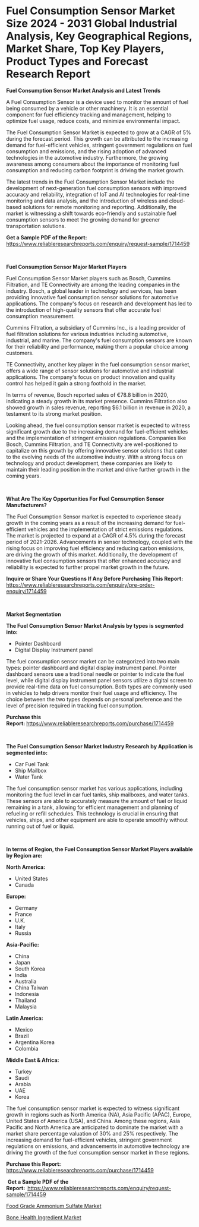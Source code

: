 <p><h1>Fuel Consumption Sensor Market Size 2024 - 2031 Global Industrial Analysis, Key Geographical Regions, Market Share, Top Key Players, Product Types and Forecast Research Report</h1></p><p><strong>Fuel Consumption Sensor Market Analysis and Latest Trends</strong></p>
<p><p>A Fuel Consumption Sensor is a device used to monitor the amount of fuel being consumed by a vehicle or other machinery. It is an essential component for fuel efficiency tracking and management, helping to optimize fuel usage, reduce costs, and minimize environmental impact.</p><p>The Fuel Consumption Sensor Market is expected to grow at a CAGR of 5% during the forecast period. This growth can be attributed to the increasing demand for fuel-efficient vehicles, stringent government regulations on fuel consumption and emissions, and the rising adoption of advanced technologies in the automotive industry. Furthermore, the growing awareness among consumers about the importance of monitoring fuel consumption and reducing carbon footprint is driving the market growth.</p><p>The latest trends in the Fuel Consumption Sensor Market include the development of next-generation fuel consumption sensors with improved accuracy and reliability, integration of IoT and AI technologies for real-time monitoring and data analysis, and the introduction of wireless and cloud-based solutions for remote monitoring and reporting. Additionally, the market is witnessing a shift towards eco-friendly and sustainable fuel consumption sensors to meet the growing demand for greener transportation solutions.</p></p>
<p><strong>Get a Sample PDF of the Report:&nbsp;</strong> <a href="https://www.reliableresearchreports.com/enquiry/request-sample/1714459">https://www.reliableresearchreports.com/enquiry/request-sample/1714459</a></p>
<p>&nbsp;</p>
<p><strong>Fuel Consumption Sensor Major Market Players</strong></p>
<p><p>Fuel Consumption Sensor Market players such as Bosch, Cummins Filtration, and TE Connectivity are among the leading companies in the industry. Bosch, a global leader in technology and services, has been providing innovative fuel consumption sensor solutions for automotive applications. The company's focus on research and development has led to the introduction of high-quality sensors that offer accurate fuel consumption measurement.</p><p>Cummins Filtration, a subsidiary of Cummins Inc., is a leading provider of fuel filtration solutions for various industries including automotive, industrial, and marine. The company's fuel consumption sensors are known for their reliability and performance, making them a popular choice among customers.</p><p>TE Connectivity, another key player in the fuel consumption sensor market, offers a wide range of sensor solutions for automotive and industrial applications. The company's focus on product innovation and quality control has helped it gain a strong foothold in the market.</p><p>In terms of revenue, Bosch reported sales of €78.8 billion in 2020, indicating a steady growth in its market presence. Cummins Filtration also showed growth in sales revenue, reporting $6.1 billion in revenue in 2020, a testament to its strong market position.</p><p>Looking ahead, the fuel consumption sensor market is expected to witness significant growth due to the increasing demand for fuel-efficient vehicles and the implementation of stringent emission regulations. Companies like Bosch, Cummins Filtration, and TE Connectivity are well-positioned to capitalize on this growth by offering innovative sensor solutions that cater to the evolving needs of the automotive industry. With a strong focus on technology and product development, these companies are likely to maintain their leading position in the market and drive further growth in the coming years.</p></p>
<p>&nbsp;</p>
<p><strong>What Are The Key Opportunities For Fuel Consumption Sensor Manufacturers?</strong></p>
<p><p>The Fuel Consumption Sensor market is expected to experience steady growth in the coming years as a result of the increasing demand for fuel-efficient vehicles and the implementation of strict emissions regulations. The market is projected to expand at a CAGR of 4.5% during the forecast period of 2021-2026. Advancements in sensor technology, coupled with the rising focus on improving fuel efficiency and reducing carbon emissions, are driving the growth of this market. Additionally, the development of innovative fuel consumption sensors that offer enhanced accuracy and reliability is expected to further propel market growth in the future.</p></p>
<p><strong>Inquire or Share Your Questions If Any Before Purchasing This Report:</strong> <a href="https://www.reliableresearchreports.com/enquiry/pre-order-enquiry/1714459">https://www.reliableresearchreports.com/enquiry/pre-order-enquiry/1714459</a></p>
<p>&nbsp;</p>
<p><strong>Market Segmentation</strong></p>
<p><strong>The Fuel Consumption Sensor Market Analysis by types is segmented into:</strong></p>
<p><ul><li>Pointer Dashboard</li><li>Digital Display Instrument panel</li></ul></p>
<p><p>The fuel consumption sensor market can be categorized into two main types: pointer dashboard and digital display instrument panel. Pointer dashboard sensors use a traditional needle or pointer to indicate the fuel level, while digital display instrument panel sensors utilize a digital screen to provide real-time data on fuel consumption. Both types are commonly used in vehicles to help drivers monitor their fuel usage and efficiency. The choice between the two types depends on personal preference and the level of precision required in tracking fuel consumption.</p></p>
<p><strong>Purchase this Report:&nbsp;</strong><a href="https://www.reliableresearchreports.com/purchase/1714459">https://www.reliableresearchreports.com/purchase/1714459</a></p>
<p>&nbsp;</p>
<p><strong>The Fuel Consumption Sensor Market Industry Research by Application is segmented into:</strong></p>
<p><ul><li>Car Fuel Tank</li><li>Ship Mailbox</li><li>Water Tank</li></ul></p>
<p><p>The fuel consumption sensor market has various applications, including monitoring the fuel level in car fuel tanks, ship mailboxes, and water tanks. These sensors are able to accurately measure the amount of fuel or liquid remaining in a tank, allowing for efficient management and planning of refueling or refill schedules. This technology is crucial in ensuring that vehicles, ships, and other equipment are able to operate smoothly without running out of fuel or liquid.</p></p>
<p>&nbsp;</p>
<p><strong>In terms of Region, the Fuel Consumption Sensor Market Players available by Region are:</strong></p>
<p>
    <p> <strong> North America: </strong>
        <ul>
            <li>United States</li>
            <li>Canada</li>
        </ul>
        </p> 
    <p> <strong> Europe: </strong>
        <ul>
            <li>Germany</li>
            <li>France</li>
            <li>U.K.</li>
            <li>Italy</li>
            <li>Russia</li>
        </ul>
        </p> 
    <p> <strong> Asia-Pacific: </strong>
        <ul>
            <li>China</li>
            <li>Japan</li>
            <li>South Korea</li>
            <li>India</li>
            <li>Australia</li>
            <li>China Taiwan</li>
            <li>Indonesia</li>
            <li>Thailand</li>
            <li>Malaysia</li>
        </ul>
        </p> 
    <p> <strong> Latin America: </strong>
        <ul>
            <li>Mexico</li>
            <li>Brazil</li>
            <li>Argentina Korea</li>
            <li>Colombia</li>
        </ul>
        </p> 
    <p> <strong> Middle East & Africa: </strong>
        <ul>
            <li>Turkey</li>
            <li>Saudi</li>
            <li>Arabia</li>
            <li>UAE</li>
            <li>Korea</li>
        </ul>
    </p>
    </p>
<p><p>The fuel consumption sensor market is expected to witness significant growth in regions such as North America (NA), Asia Pacific (APAC), Europe, United States of America (USA), and China. Among these regions, Asia Pacific and North America are anticipated to dominate the market with a market share percentage valuation of 30% and 25% respectively. The increasing demand for fuel-efficient vehicles, stringent government regulations on emissions, and advancements in automotive technology are driving the growth of the fuel consumption sensor market in these regions.</p></p>
<p><strong>Purchase this Report: </strong><a href="https://www.reliableresearchreports.com/purchase/1714459">https://www.reliableresearchreports.com/purchase/1714459</a></p>
<p>&nbsp;<strong>Get a Sample PDF of the Report:&nbsp;&nbsp;</strong><a href="https://www.reliableresearchreports.com/enquiry/request-sample/1714459">https://www.reliableresearchreports.com/enquiry/request-sample/1714459</a></p>
<p><strong></strong></p>
<p><p><a href="https://github.com/GroverBarry/Market-Research-Report-List-4/blob/main/food-grade-ammonium-sulfate-market.md">Food Grade Ammonium Sulfate Market</a></p><p><a href="https://github.com/kathiaseamanalvaradovlprc2h/Market-Research-Report-List-1/blob/main/bone-health-ingredient-market.md">Bone Health Ingredient Market</a></p></p>